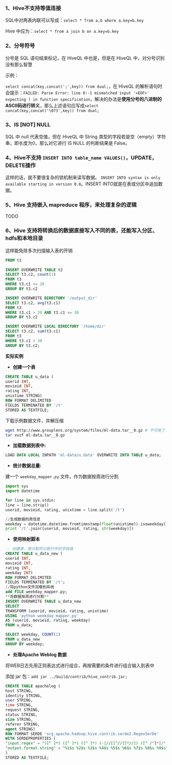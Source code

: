 ### 1、Hive不支持等值连接

SQL中对两表内联可以写成：`select * from a,b where a.key=b.key`

Hive 中应为：`select * from a join b on a.key=b.key`

### 2、分号符号

分号是 SQL 语句结束标记，在 HiveQL 中也是，但是在 HiveQL 中，对分号识别没有那么智慧

示例：

`select concat(key,concat(';',key)) from dual;`，在 HiveQL 的解析语句时会提示：`FAILED: Parse Error: line 0:-1 mismatched input '<EOF>' expecting ) in function specification`，解决的办法是**使用分号的八进制的ASCII码进行转义**，那么上述语句应写成`select concat(key,concat('\073',key)) from dual;`

### 3、IS [NOT] NULL

SQL 中 null 代表空值，但在 HiveQL 中 String 类型的字段若是空（empty）字符串，即长度为0，那么对它进行 IS NULL 的判断结果是 False。

### 4、Hive不支持 `INSERT INTO table_name VALUES()`，UPDATE，DELETE操作

这样的话，就不要很复杂的锁机制来读写数据。
`INSERT INTO syntax is only available starting in version 0.8`。INSERT INTO就是在表或分区中追加数据。

### 5、Hive 支持嵌入 mapreduce 程序，来处理复杂的逻辑

TODO

### 6、Hive 支持将转换后的数据直接写入不同的表，还能写入分区、hdfs和本地目录

这样能免除多次扫描输入表的开销

```sql
FROM t1  
  
INSERT OVERWRITE TABLE t2  
SELECT t3.c2, count(1)  
FROM t3  
WHERE t3.c1 <= 20  
GROUP BY t3.c2  

INSERT OVERWRITE DIRECTORY '/output_dir'  
SELECT t3.c2, avg(t3.c1)  
FROM t3  
WHERE t3.c1 > 20 AND t3.c1 <= 30  
GROUP BY t3.c2  

INSERT OVERWRITE LOCAL DIRECTORY '/home/dir'  
SELECT t3.c2, sum(t3.c1)  
FROM t3  
WHERE t3.c1 > 30  
GROUP BY t3.c2;  
```

 **实际实例**

- **创建一个表**

```sql
CREATE TABLE u_data (
userid INT,
movieid INT,
rating INT,
unixtime STRING)
ROW FORMAT DELIMITED
FIELDS TERMINATED BY '/t'
STORED AS TEXTFILE;
```

下载示例数据文件，并解压缩

```sh
wget http://www.grouplens.org/system/files/ml-data.tar__0.gz # 不可用了
tar xvzf ml-data.tar__0.gz
```

- **加载数据到表中:**

```sql
LOAD DATA LOCAL INPATH 'ml-data/u.data' OVERWRITE INTO TABLE u_data;
```

- **统计数据总量:**  

建一个 `weekday_mapper.py` 文件，作为数据按周进行分割

```py
import sys
import datetime

for line in sys.stdin:
line = line.strip()
userid, movieid, rating, unixtime = line.split('/t')

//生成数据的周信息
weekday = datetime.datetime.fromtimestamp(float(unixtime)).isoweekday()
print '/t'.join([userid, movieid, rating, str(weekday)])
```

- **使用映射脚本**

```sql
-- 创建表，按分割符分割行中的字段值
CREATE TABLE u_data_new (
userid INT,
movieid INT,
rating INT,
weekday INT)
ROW FORMAT DELIMITED
FIELDS TERMINATED BY '/t';
//将python文件加载到系统
add FILE weekday_mapper.py;
**将数据按周进行分割**
INSERT OVERWRITE TABLE u_data_new
SELECT
TRANSFORM (userid, movieid, rating, unixtime)
USING 'python weekday_mapper.py'
AS (userid, movieid, rating, weekday)
FROM u_data;

SELECT weekday, COUNT(1)
FROM u_data_new
GROUP BY weekday;
```

- **处理Apache Weblog 数据**

将WEB日志先用正则表达式进行组合，再按需要的条件进行组合输入到表中

添加 jar 包：`add jar ../build/contrib/hive_contrib.jar;`

```sql
CREATE TABLE apachelog (
host STRING,
identity STRING,
user STRING,
time STRING,
request STRING,
status STRING,
size STRING,
referer STRING,
agent STRING)
ROW FORMAT SERDE 'org.apache.hadoop.hive.contrib.serde2.RegexSerDe'
WITH SERDEPROPERTIES (
"input.regex" = "([^ ]*) ([^ ]*) ([^ ]*) (-|//[[^//]]*//]) ([^ /"]*|/"[^/"]*/") (-|[0-9]*) (-|[0-9]*)(?: ([^ /"]*|/"[^/"]*/") ([^ /"]*|/"[^/"]*/"))?",
"output.format.string" = "%1$s %2$s %3$s %4$s %5$s %6$s %7$s %8$s %9$s"  
)
STORED AS TEXTFILE;
```